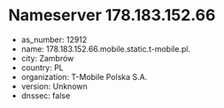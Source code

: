 # Nameserver 178.183.152.66

* as_number: 12912
* name: 178.183.152.66.mobile.static.t-mobile.pl.
* city: Zambrów
* country: PL
* organization: T-Mobile Polska S.A.
* version: Unknown
* dnssec: false
